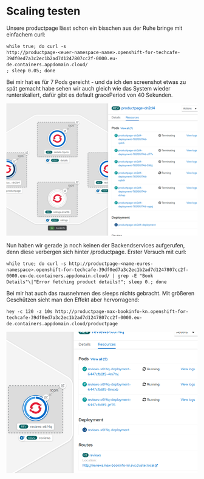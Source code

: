 # Scaling testen

Unsere productpage lässt schon ein bisschen aus der Ruhe bringe mit einfachem curl:

```text
while true; do curl -s 
http://productpage-<euer-namespace-name>.openshift-for-techcafe-39df0ed7a3c2ec1b2ad7d1247807cc2f-0000.eu-de.containers.appdomain.cloud/
; sleep 0.05; done
```

Bei mir hat es für 7 Pods gereicht - und da ich den screenshot etwas zu spät gemacht habe sehen wir auch gleich wie das System wieder runterskaliert, dafür gibt es default gracePeriod von 40 Sekunden.

![](../../../.gitbook/assets/image%20%28134%29.png)

Nun haben wir gerade ja noch keinen der Backendservices aufgerufen, denn diese verbergen sich hinter /productpage. Erster Versuch mit curl:

```text
while true; do curl -s http://productpage-<name-eures-namespace>.openshift-for-techcafe-39df0ed7a3c2ec1b2ad7d1247807cc2f-0000.eu-de.containers.appdomain.cloud/ | grep -E "Book Details"\|"Error fetching product details!"; sleep 0.; done
```

Bei mir hat auch das rausnehmen des sleeps nichts gebracht. Mit größeren Geschützen sieht man den Effekt aber hervorragend:

```text
hey -c 120 -z 10s http://productpage-max-bookinfo-kn.openshift-for-techcafe-39df0ed7a3c2ec1b2ad7d1247807cc2f-0000.eu-de.containers.appdomain.cloud/productpage
```

![](../../../.gitbook/assets/image%20%28140%29.png)

